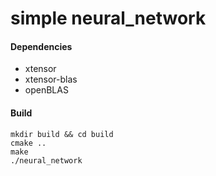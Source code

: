 # simple neural_network 

#### Dependencies
- xtensor
- xtensor-blas
- openBLAS
#### Build
```
mkdir build && cd build
cmake ..
make
./neural_network
```
